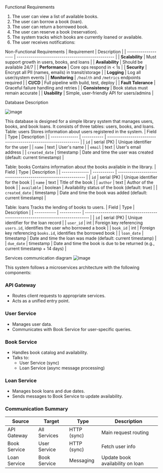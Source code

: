 Functional Requirements
1.	The user can view a list of available books.
2.	The user can borrow a book (loan).
3.	The user can return a borrowed book.
4.	The user can reserve a book (reservation).
5.	The system tracks which books are currently loaned or available.
6.	The user receives notifications:

Non-Functional Requirements
| Requirement         | Description                                        |
| ------------------- | -------------------------------------------------- |
| **Scalability**     | Must support growth in users, books, and loans     |
| **Availability**    | Should be available 24/7                           |
| **Performance**     | Core ops respond in < 1s                           |
| **Security**        | Encrypt all PII (names, emails) in transit/storage |
| **Logging**         | Log all user/system events                         |
| **Monitoring**      | `/health` and `/metrics` endpoints required        |
| **CI/CD**           | Full pipeline with build, test, deploy             |
| **Fault Tolerance** | Graceful failure handling and retries              |
| **Consistency**     | Book status must remain accurate                   |
| **Usability**       | Simple, user-friendly API for users/admins         |



Database Description

![image](https://github.com/user-attachments/assets/d0bb3d61-b786-4edf-8b0e-36564e98a3ec)


This database is designed for a simple library system that manages users, books, and book loans. It consists of three tables: users, books, and loans.
Table: users
Stores information about users registered in the system.
| Field          | Type        | Description                                                     |
| -------------- | ----------- | --------------------------------------------------------------- |
| `id`           | serial (PK) | Unique identifier for the user                                  |
| `name`         | text        | User's name                                                     |
| `email`        | text        | User's email address                                            |
| `created_date` | timestamp   | Date and time the user was created (default: current timestamp) |

Table: books
Contains information about the books available in the library.
| Field          | Type        | Description                                                   |
| -------------- | ----------- | ------------------------------------------------------------- |
| `id`           | serial (PK) | Unique identifier for the book                                |
| `name`         | text        | Title of the book                                             |
| `author`       | text        | Author of the book                                            |
| `available`    | boolean     | Availability status of the book (default: true)               |
| `created_date` | timestamp   | Date and time the book was added (default: current timestamp) |

Table: loans
Tracks the lending of books to users.
| Field       | Type        | Description                                                                      |
| ----------- | ----------- | -------------------------------------------------------------------------------- |
| `id`        | serial (PK) | Unique identifier for the loan record                                            |
| `user_id`   | int         | Foreign key referencing `users.id`, identifies the user who borrowed a book      |
| `book_id`   | int         | Foreign key referencing `books.id`, identifies the borrowed book                 |
| `loan_date` | timestamp   | Date and time the loan was made (default: current timestamp)                     |
| `due_date`  | timestamp   | Date and time the book is due to be returned (e.g., current timestamp + 14 days) |

Services communication diagram
![image](https://github.com/user-attachments/assets/74808d80-7dcf-45fd-ae63-4fe63703bd70)

This system follows a microservices architecture with the following components:

### API Gateway
- Routes client requests to appropriate services.
- Acts as a unified entry point.

### User Service
- Manages user data.
- Communicates with Book Service for user-specific queries.

### Book Service
- Handles book catalog and availability.
- Talks to:
  - User Service (sync)
  - Loan Service (async message processing)

### Loan Service
- Manages book loans and due dates.
- Sends messages to Book Service to update availability.

### Communication Summary

| Source        | Target        | Type         | Description                        |
|---------------|---------------|--------------|------------------------------------|
| API Gateway   | All Services  | HTTP (sync)  | Main request routing               |
| Book Service  | User Service  | HTTP (sync)  | Fetch user info                    |
| Loan Service  | Book Service  | Messaging    | Update book availability on loan   |



